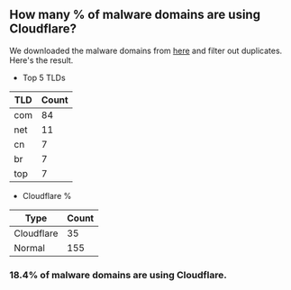 ## How many % of malware domains are using Cloudflare?


We downloaded the malware domains from [here](https://urlhaus.abuse.ch) and filter out duplicates.
Here's the result.


[//]: # (start replacement)


- Top 5 TLDs

| TLD | Count |
| --- | --- |
| com | 84 |
| net | 11 |
| cn | 7 |
| br | 7 |
| top | 7 |


- Cloudflare %

| Type | Count |
| --- | --- |
| Cloudflare | 35 |
| Normal | 155 |


### 18.4% of malware domains are using Cloudflare.